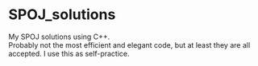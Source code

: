 # SPOJ_solutions
My SPOJ solutions using C++. <br />
Probably not the most efficient and elegant code, but at least they are all accepted. I use this as self-practice.
